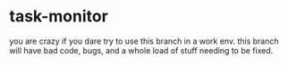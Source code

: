 # task-monitor
you are crazy if you dare try to use this branch in a work env. this branch will have bad code, bugs, and a whole load of stuff needing to be fixed. 
